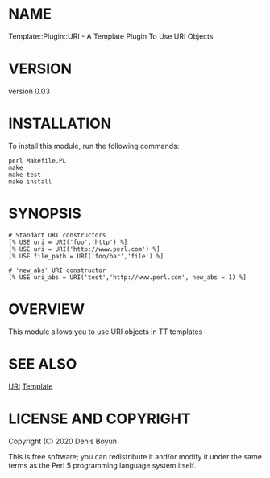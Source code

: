 # NAME

Template::Plugin::URI - A Template Plugin To Use URI Objects

# VERSION

version 0.03

# INSTALLATION

To install this module, run the following commands:

    perl Makefile.PL
    make
    make test
    make install

# SYNOPSIS

    # Standart URI constructors
    [% USE uri = URI('foo','http') %]
    [% USE uri = URI('http://www.perl.com') %]
    [% USE file_path = URI('foo/bar','file') %]

    # 'new_abs' URI constructor
    [% USE uri_abs = URI('test','http://www.perl.com', new_abs = 1) %]

# OVERVIEW

This module allows you to use URI objects in TT templates

# SEE ALSO

[URI](https://metacpan.org/pod/URI)
[Template](https://metacpan.org/release/Template-Toolkit)

# LICENSE AND COPYRIGHT

Copyright (C) 2020 Denis Boyun

This is free software; you can redistribute it and/or modify it under the same terms as the Perl 5 programming language system itself.
